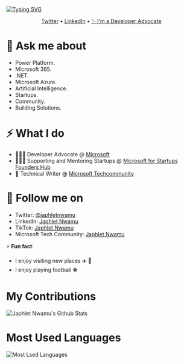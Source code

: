 <!-- <h3 align="center">Hi there! 👋  I'm Japhlet Nwamu </h3> -->

[![Typing SVG](https://readme-typing-svg.herokuapp.com?size=25&duration=3000&color=8C43EA&vCenter=true&width=300&height=40&lines=Hello+&+Welcome!+%F0%9F%91%8B%F0%9F%8F%BB;I'm+Japhlet+Nwamu+a+Developer+Advocate)](https://git.io/typing-svg)

<p align="center">
  <a href="//twitter.com/japhletnwamu">Twitter</a>  •  
  <a href="//linkedin.com/in/japhletnwamu">LinkedIn</a>  •  
  <a href="//developer.microsoft.com/en-us/advocates/japhlet-nwamu"> ✨ I'm a Developer Advocate </a>
</p>

# 💬 Ask me about 
* Power Platform.
* Microsoft 365.
* .NET.
* Microsoft Azure.
* Artificial Intelligence.
* Startups.
* Community.
* Building Solutions.


# ⚡️ What I do
- 👨🏾‍💻 Developer Advocate @ [Microsoft]()
- 👨🏾‍🏫 Supporting and Mentoring Startups @ [Microsoft for Startups Founders Hub](https://www.aka.ms/JoinMSFoundersHub/)
- 📝 Technical Writer @ [Microsoft Techcommunity](https://aka.ms/MSFTTechCommunity)

# 👀 Follow me on

- Twitter: [@japhletnwamu](https://twitter.com/DamiSparks) 
- LinkedIn: [Japhlet Nwamu](https://www.linkedin.com/in/japhletnwamu)
- TikTok: [Japhlet Nwamu](https://tiktok.com/@japhletnwamu)
- Microsoft Tech Community: [Japhlet Nwamu](https://damisparks.medium.com/)

⚡ **Fun fact**:

- I enjoy visiting new places ✈️ 🧳
- I enjoy playing football ⚽ 


# My Contributions
![Japhlet Nwamu's Github Stats](https://github-readme-stats.vercel.app/api?username=japhletnwamu&count_private=true&show_icons=true&theme=dark)

# Most Used Languages
![Most Lsed Languages](https://github-readme-stats.vercel.app/api/top-langs/?username=japhletnwamu&count_private=true&layout=compact&title_color=553c9a&text_color=1a202c&hide=jupyter%20notebook,html)

<!--
**damisparks/damisparks** is a ✨ _special_ ✨ repository because its `README.md` (this file) appears on your GitHub profile.

Here are some ideas to get you started:

- 🌱 I’m currently learning ...
- 👯 I’m looking to collaborate on ...
- 🤔 I’m looking for help with ...
- 💬 Ask me about ...
- 📫 How to reach me: ...
- 😄 Pronouns: ...
- ⚡ Fun fact: ...
-->
